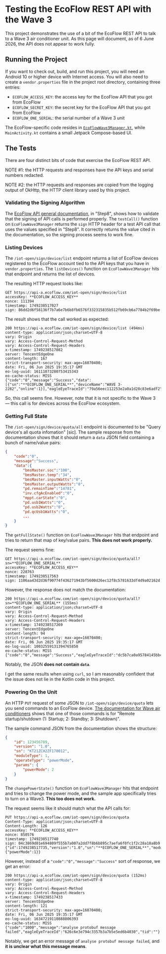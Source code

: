 # Testing the EcoFlow REST API with the Wave 3

This project demonstrates the use of a bit of the EcoFlow REST API to talk to a Wave 3
air conditioner unit. As this page will document, as of 6 June 2026, the API does not
appear to work fully.

## Running the Project

If you want to check out, build, and run this project, you will need an Android 10 or
higher device with Internet access. You will also need to create a `vendor.properties`
file in the project root directory, containing three entries:

- `ECOFLOW_ACCESS_KEY`: the access key for the EcoFlow API that you got from EcoFlow
- `ECOFLOW_SECRET_KEY`: the secret key for the EcoFlow API that you got from EcoFlow
- `ECOFLOW_ONE_SERIAL`: the serial number of a Wave 3 unit

The EcoFlow-specific code resides in [`EcoFlowWave3Manager.kt`](https://github.com/commonsguy/Wave3API/blob/main/app/src/main/java/com/commonsware/wave3api/EcoFlowWave3Manager.kt), while
`MainActivity.kt` contains a small Jetpack Compose-based UI.

## The Tests

There are four distinct bits of code that exercise the EcoFlow REST API.

NOTE #1: the HTTP requests and responses have the API keys and serial numbers redacted.

NOTE #2: the HTTP requests and responses are copied from the logging output of OkHttp,
the HTTP client library used by this project.

### Validating the Signing Algorithm

The [EcoFlow API general documentation](https://developer.ecoflow.com/us/document/generalInfo),
in "Step8", shows how to validate that the signing of API calls is performed properly.
The `testCall()` function on `EcoFlowWave3Manager` returns the `sign` HTTP header for
a test API call that uses the values specified in "Step8". It correctly returns the
value cited in the documentation, so the signing process seems to work fine.

### Listing Devices

The `/iot-open/sign/device/list` endpoint returns a list of EcoFlow devices registered
to the EcoFlow account tied to the API keys that you have in `vendor.properties`. The
`listDevices()` function on `EcoFlowWave3Manager` hits that endpoint and returns the
list of devices.

The resulting HTTP request looks like:

```
GET https://api-a.ecoflow.com/iot-open/sign/device/list
accessKey: **ECOFLOW_ACCESS_KEY**
nonce: 111394
timestamp: 1749238517027
sign: 86dd2d6f58136f7b7a6e7b6b8fb6576f332315835b512fb69cb6a7784b2f69be
```

The result shows that the call worked as expected:

```
200 https://api-a.ecoflow.com/iot-open/sign/device/list (494ms)
content-type: application/json;charset=UTF-8
vary: Origin
vary: Access-Control-Request-Method
vary: Access-Control-Request-Headers
x-timestamp: 1749238517082
server: TencentEdgeOne
content-length: 167
strict-transport-security: max-age=16070400;
date: Fri, 06 Jun 2025 19:35:17 GMT
eo-log-uuid: 16111073280753415343
eo-cache-status: MISS
{"code":"0","message":"Success","data":[{"sn":"**ECOFLOW_ONE_SERIAL**","deviceName":"WAVE 3-2282","online":1}],"eagleEyeTraceId":"79a56eec112253e2a0a1d28c83e6adf2","tid":""}
```

So, this call seems fine. However, note that it is not specific to the Wave 3 &mdash; this
call is for devices across the EcoFlow ecosystem.

### Getting Full State

The `/iot-open/sign/device/quota/all` endpoint is documented to be "Query device's all quota infomation" [sic].
The sample response from the documentation
shows that it should return a `data` JSON field containing a bunch of
name/value pairs:

```json
{
    "code":"0",
    "message":"Success",
    "data":{
        "bmsMaster.soc":"100",
        "bmsMaster.temp":"34",
        "bmsMaster.inputWatts":"0",
        "bmsMaster.outputWatts":"0",
        "pd.remainTime":"14781",
        "inv.cfgAcEnabled":"0",
        "mppt.carState":"0",
        "pd.usb1Watts":"0",
        "pd.usb2Watts":"0",
        "pd.qcUsb1Watts":"0",
        ...
    }
}
```

The `getFullState()` function on `EcoFlowWave3Manager` hits that endpoint and tries to
return that map of key/value pairs. **This does not work properly.**

The request seems fine:

```
GET https://api-a.ecoflow.com/iot-open/sign/device/quota/all?sn=**ECOFLOW_ONE_SERIAL**
accessKey: **ECOFLOW_ACCESS_KEY**
nonce: 228763
timestamp: 1749238517563
sign: 1106aa43d2d36f90774f436271943bf5600d26ec12f8c5781633df4d9a02162d
```

However, the response does not match the documentation:

```
200 https://api-a.ecoflow.com/iot-open/sign/device/quota/all?sn=**ECOFLOW_ONE_SERIAL** (155ms)
content-type: application/json;charset=UTF-8
vary: Origin
vary: Access-Control-Request-Method
vary: Access-Control-Request-Headers
x-timestamp: 1749238517269
server: TencentEdgeOne
content-length: 94
strict-transport-security: max-age=16070400;
date: Fri, 06 Jun 2025 19:35:17 GMT
eo-log-uuid: 10032559131394765850
eo-cache-status: MISS
{"code":"0","message":"Success","eagleEyeTraceId":"dc5b7ca0a95784145bbc41099a6b5801","tid":""}
```

Notably, the JSON **does not contain `data`**.

I get the same results when using `curl`, so I am reasonably confident that the issue
does not lie in the Kotlin code in this project.

### Powering On the Unit

An HTTP `PUT` request of some JSON to `/iot-open/sign/device/quota` lets you send commands to an
EcoFlow device. [The documentation for Wave air conditioners](https://developer.ecoflow.com/us/document/waveAir)
shows that one of those commands is for "Remote startup/shutdown (1: Startup; 2: Standby; 3: Shutdown)".

The sample command JSON from the documentation shows the structure:

```json
{
    "id": 123456789,
    "version": "1.0",
    "sn": "KT21ZCH2ZF170012",
    "moduleType": 1,
    "operateType": "powerMode",
    "params": {
        "powerMode": 2
    }
}
```

The `changePowerState()` function on `EcoFlowWave3Manager` hits that endpoint and tries to
change the power mode, and the sample app specifically tries to turn on a Wave3. **This too does not work.**

The request seems like it should match what the API calls for:

```
PUT https://api-a.ecoflow.com/iot-open/sign/device/quota
Content-Type: application/json;charset=UTF-8
Content-Length: 126
accessKey: **ECOFLOW_ACCESS_KEY**
nonce: 850576
timestamp: 1749238517740
sign: 04c3869d01e694809f555b7a007a2dd7f8b6b895c7aefa6f0fc1f2c28a10a8b9
{"id":1749238517735,"version":"1.0","sn":"**ECOFLOW_ONE_SERIAL**","moduleType":1,"operateType":"powerMode","params":{"powerMode":1}}
```

However, instead of a `"code":"0","message":"Success"` sort of response, we get an
error:

```
200 https://api-a.ecoflow.com/iot-open/sign/device/quota (152ms)
content-type: application/json;charset=UTF-8
vary: Origin
vary: Access-Control-Request-Method
vary: Access-Control-Request-Headers
x-timestamp: 1749238517433
server: TencentEdgeOne
content-length: 121
strict-transport-security: max-age=16070400;
date: Fri, 06 Jun 2025 19:35:17 GMT
eo-log-uuid: 16347219110888806393
eo-cache-status: MISS
{"code":"1000","message":"analyse protobuf message failed","eagleEyeTraceId":"626c6e3e794c3357b3a7b5e5ed6b4030","tid":""}
```

Notably, we get an error message of `analyse protobuf message failed`, and
**it is unclear what this message means**.
